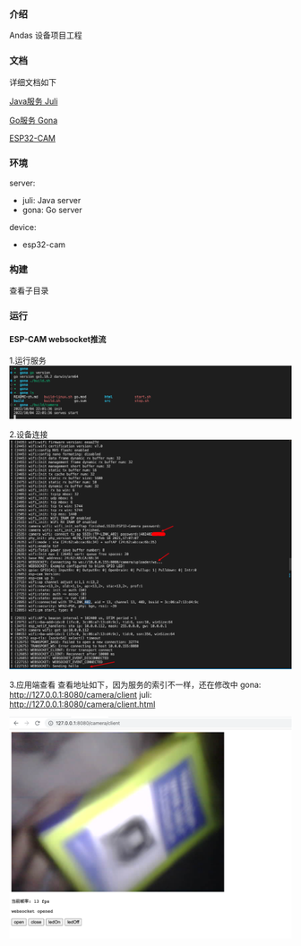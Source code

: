 <!--
 * @Author: Vitcou
 * @Date: 2022-07-21 01:47:54
 * @Description: 
-->
### 介绍
Andas 设备项目工程

### 文档

详细文档如下

[Java服务 Juli](./server/juli/README-zh.md)

[Go服务 Gona](./server/gona/README-zh.md)

[ESP32-CAM](./device/esp32-cam/README-zh.md)

### 环境
server: 
+ juli: Java server
+ gona: Go server

device:
+ esp32-cam
  
### 构建

查看子目录

### 运行
#### ESP-CAM websocket推流
1.运行服务
![](.assets/2022-10-04-22-17-07.png)

2.设备连接
![](.assets/2022-10-04-23-06-41.png)

3.应用端查看
查看地址如下，因为服务的索引不一样，还在修改中 
gona: http://127.0.0.1:8080/camera/client
juli: http://127.0.0.1:8080/camera/client.html

![](.assets/2022-10-04-23-10-54.png)